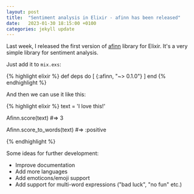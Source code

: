 ```yaml
---
layout: post
title:  "Sentiment analysis in Elixir - afinn has been released"
date:   2023-01-30 18:15:00 +0100
categories: jekyll update
---
```

Last week, I released the first version of [afinn][afinn-url] library for Elixir.
It's a very simple library for sentiment analysis.

Just add it to `mix.exs`:

{% highlight elixir %}
def deps do
[
  {:afinn, "~> 0.1.0"}
]
end
{% endhighlight %}

And then we can use it like this:

{% highlight elixir %}
text = 'I love this!'

Afinn.score(text)
#=> 3

Afinn.score_to_words(text)
#=> :positive

{% endhighlight %}



Some ideas for further development:
* Improve documentation
* Add more languages
* Add emoticons/emoji support
* Add support for multi-word expressions ("bad luck", "no fun" etc.)


[afinn-url]: https://github.com/kupolak/afinn